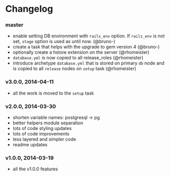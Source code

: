 # Changelog

### master
- enable setting DB environment with `rails_env` option. If `rails_env` is not
  set, `stage` option is used as until now. (@bruno-)
- create a task that helps with the upgrade to gem version 4 (@bruno-)
- optionally create a hstore extension on the server (@rhomeister)
- `database.yml` is now copied to all release_roles (@rhomeister)
- introduce archetype `database.yml` that is stored on primary `db` node and
  is copied to all `release` nodes on `setup` task (@rhomeister)

### v3.0.0, 2014-04-11
- all the work is moved to the `setup` task

### v2.0.0, 2014-03-30
- shorten variable names: postgresql -> pg
- better helpers module separation
- lots of code styling updates
- lots of code improvements
- less layered and simpler code
- readme updates

### v1.0.0, 2014-03-19
- all the v1.0.0 features
